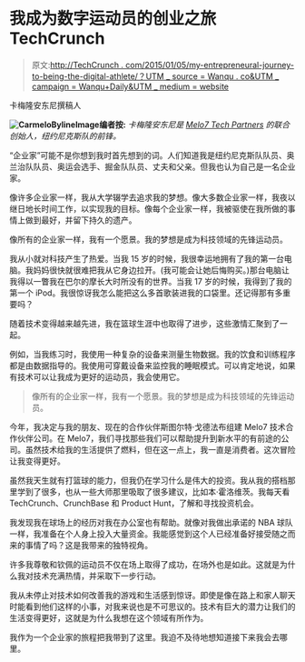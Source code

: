 # 我成为数字运动员的创业之旅 TechCrunch

> 原文:[http://TechCrunch . com/2015/01/05/my-entrepreneural-journey-to-being-the-digital-athlete/？UTM _ source = Wanqu . co&UTM _ campaign = Wanqu+Daily&UTM _ medium = website](http://techcrunch.com/2015/01/05/my-entrepreneurial-journey-to-becoming-the-digital-athlete/?utm_source=wanqu.co&utm_campaign=Wanqu+Daily&utm_medium=website)

卡梅隆安东尼撰稿人

**![CarmeloBylineImage](../Images/42ff5f3cfb9c002ef442da0cc3abfc51.png)编者按:** *卡梅隆安东尼是 [Melo7 Tech Partners](http://www.crunchbase.com/organization/m7-tech-partners-llc) 的联合创始人，纽约尼克斯队的前锋。*

“企业家”可能不是你想到我时首先想到的词。人们知道我是纽约尼克斯队队员、奥兰治队队员、奥运会选手、掘金队队员、丈夫和父亲。但我也认为自己是一名企业家。

像许多企业家一样，我从大学辍学去追求我的梦想。像大多数企业家一样，我夜以继日地长时间工作，以实现我的目标。像每个企业家一样，我被驱使在我所做的事情上做到最好，并留下持久的遗产。

像所有的企业家一样，我有一个愿景。我的梦想是成为科技领域的先锋运动员。

我从小就对科技产生了热爱。当我 15 岁的时候，我很幸运地拥有了我的第一台电脑。我妈妈很快就很难把我从它身边拉开。(我可能会让她后悔购买。)那台电脑让我得以一瞥我在巴尔的摩长大时所没有的世界。当我 17 岁的时候，我得到了我的第一个 iPod。我很惊讶我怎么能把这么多首歌装进我的口袋里。还记得那有多重要吗？

随着技术变得越来越先进，我在篮球生涯中也取得了进步，这些激情汇聚到了一起。

例如，当我练习时，我使用一种复杂的设备来测量生物数据。我的饮食和训练程序都是由数据指导的。我使用可穿戴设备来监控我的睡眠模式。可以肯定地说，如果有技术可以让我成为更好的运动员，我会使用它。

> 像所有的企业家一样，我有一个愿景。我的梦想是成为科技领域的先锋运动员。

今年，我决定与我的朋友、现在的合作伙伴斯图尔特·戈德法布组建 Melo7 技术合作伙伴公司。在 Melo7，我们寻找那些我们可以帮助提升到新水平的有前途的公司。虽然技术给我的生活提供了燃料，但在这一点上，我一直是消费者。这次冒险让我变得更好。

虽然我天生就有打篮球的能力，但我仍在学习什么是伟大的投资。我从我的搭档那里学到了很多，也从一些大师那里吸取了很多建议，比如本·霍洛维茨。我每天看 TechCrunch、CrunchBase 和 Product Hunt，了解和寻找投资机会。

我发现我在球场上的经历对我在办公室也有帮助。就像对我做出承诺的 NBA 球队一样，我准备在个人身上投入大量资金。我能感觉到这个人已经准备好接受随之而来的事情了吗？这是我带来的独特视角。

许多我尊敬和钦佩的运动员不仅在场上取得了成功，在场外也是如此。这就是为什么我对技术充满热情，并采取下一步行动。

我从未停止对技术如何改善我的游戏和生活感到惊讶。即使是像在路上和家人聊天时能看到他们这样的小事，对我来说也是不可思议的。技术有巨大的潜力让我们的生活变得更好，这就是为什么我想在这个领域有所作为。

我作为一个企业家的旅程把我带到了这里。我迫不及待地想知道接下来我会去哪里。